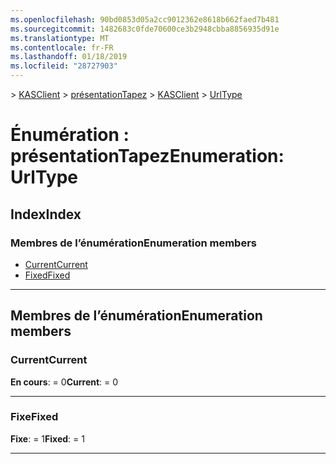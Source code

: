 ```yaml
---
ms.openlocfilehash: 90bd0853d05a2cc9012362e8618b662faed7b481
ms.sourcegitcommit: 1482683c0fde70600ce3b2948cbba8856935d91e
ms.translationtype: MT
ms.contentlocale: fr-FR
ms.lasthandoff: 01/18/2019
ms.locfileid: "28727903"
---
```

<span data-ttu-id="3267d-101">[](../README.md) > [KASClient](../modules/kasclient.md) > [présentationTapez](../enums/kasclient.urltype.md)</span><span class="sxs-lookup"><span data-stu-id="3267d-101">[](../README.md) > [KASClient](../modules/kasclient.md) > [UrlType](../enums/kasclient.urltype.md)</span></span>

# <a name="enumeration-urltype"></a><span data-ttu-id="3267d-102">Énumération : présentationTapez</span><span class="sxs-lookup"><span data-stu-id="3267d-102">Enumeration: UrlType</span></span>

## <a name="index"></a><span data-ttu-id="3267d-103">Index</span><span class="sxs-lookup"><span data-stu-id="3267d-103">Index</span></span>

### <a name="enumeration-members"></a><span data-ttu-id="3267d-104">Membres de l’énumération</span><span class="sxs-lookup"><span data-stu-id="3267d-104">Enumeration members</span></span>

* [<span data-ttu-id="3267d-105">Current</span><span class="sxs-lookup"><span data-stu-id="3267d-105">Current</span></span>](kasclient.urltype.md#current)
* [<span data-ttu-id="3267d-106">Fixed</span><span class="sxs-lookup"><span data-stu-id="3267d-106">Fixed</span></span>](kasclient.urltype.md#fixed)

---

## <a name="enumeration-members"></a><span data-ttu-id="3267d-107">Membres de l’énumération</span><span class="sxs-lookup"><span data-stu-id="3267d-107">Enumeration members</span></span>

<a id="current"></a>

###  <a name="current"></a><span data-ttu-id="3267d-108">Current</span><span class="sxs-lookup"><span data-stu-id="3267d-108">Current</span></span>

<span data-ttu-id="3267d-109">**En cours**: = 0</span><span class="sxs-lookup"><span data-stu-id="3267d-109">**Current**:  = 0</span></span>

___

<a id="fixed"></a>

###  <a name="fixed"></a><span data-ttu-id="3267d-110">Fixe</span><span class="sxs-lookup"><span data-stu-id="3267d-110">Fixed</span></span>

<span data-ttu-id="3267d-111">**Fixe**: = 1</span><span class="sxs-lookup"><span data-stu-id="3267d-111">**Fixed**:  = 1</span></span>

___

